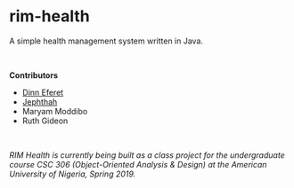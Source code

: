 # rim-health

A simple health management system written in Java.

<br/>

**Contributors**
* <a href="https://github.com/DinnEferet" title="Dinn's GitHub">Dinn Eferet</a>
* <a href="https://github.com/T33JAY" title="Jephthah's GitHub">Jephthah</a>
* Maryam Moddibo
* Ruth Gideon

<br/>

_RIM Health is currently being built as a class project for the undergraduate course CSC 306 (Object-Oriented Analysis & Design) at the American University of Nigeria, Spring 2019._
